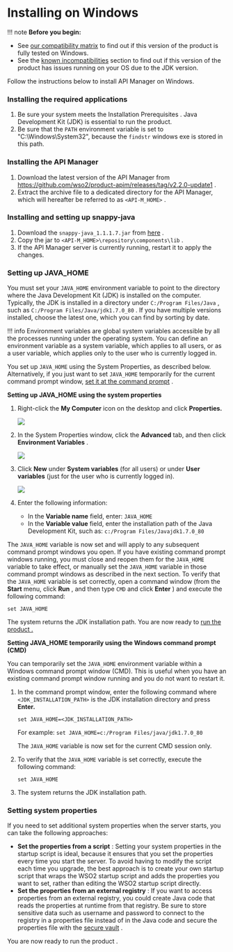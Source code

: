 # Installing on Windows

!!! note
**Before you begin:**

-   See [our compatibility matrix](https://docs.wso2.com/display/compatibility/Tested+Operating+Systems+and+JDKs) to find out if this version of the product is fully tested on Windows.
-   See the [known incompatibilities](https://docs.wso2.com/display/compatibility/Known+Incompatibilities) section to find out if this version of the product has issues running on your OS due to the JDK version.


Follow the instructions below to install API Manager on Windows.

### Installing the required applications

1.  Be sure your system meets the Installation Prerequisites . Java Development Kit (JDK) is essential to run the product.
2.  Be sure that the `PATH` environment variable is set to "C:\\Windows\\System32", because the `findstr` windows exe is stored in this path.

### Installing the API Manager

1.  Download the latest version of the API Manager from <https://github.com/wso2/product-apim/releases/tag/v2.2.0-update1> .
2.  Extract the archive file to a dedicated directory for the API Manager, which will hereafter be referred to as `<API-M_HOME>` .

### Installing and setting up snappy-java

1.  Download the `snappy-java_1.1.1.7.jar` from [here](http://mvnrepository.com/artifact/org.xerial.snappy/snappy-java/1.1.1.7) .
2.  Copy the jar to `<API-M_HOME>\repository\components\lib` .
3.  If the API Manager server is currently running, restart it to apply the changes.

### Setting up JAVA\_HOME

You must set your `JAVA_HOME` environment variable to point to the directory where the Java Development Kit (JDK) is installed on the computer. Typically, the JDK is installed in a directory under `C:/Program Files/Java` , such as `C:/Program Files/Java/jdk1.7.0_80` . If you have multiple versions installed, choose the latest one, which you can find by sorting by date.

!!! info
Environment variables are global system variables accessible by all the processes running under the operating system. You can define an environment variable as a system variable, which applies to all users, or as a user variable, which applies only to the user who is currently logged in.


You set up `JAVA_HOME` using the System Properties, as described below. Alternatively, if you just want to set `JAVA_HOME` temporarily for the current command prompt window, [set it at the command prompt](#InstallingonWindows-cmd) .

**Setting up JAVA\_HOME using the system properties**

1.  Right-click the **My Computer** icon on the desktop and click **Properties.**

    ![]({{base_path}}/assets/attachments/thumbnails/26838941/27042151)
2.  In the System Properties window, click the **Advanced** tab, and then click **Environment Variables** .

    ![]({{base_path}}/assets/attachments/26838941/27042150.png)
3.  Click **New** under **System variables** (for all users) or under **User variables** (just for the user who is currently logged in).

    ![]({{base_path}}/assets/attachments/thumbnails/26838941/27042154)
4.  Enter the following information:
    -   In the **Variable name** field, enter: `JAVA_HOME           `
    -   In the **Variable value** field, enter the installation path of the Java Development Kit, such as: `c:/Program Files/Javajdk1.7.0_80           `

The `JAVA_HOME` variable is now set and will apply to any subsequent command prompt windows you open. If you have existing command prompt windows running, you must close and reopen them for the `JAVA_HOME` variable to take effect, or manually set the `JAVA_HOME` variable in those command prompt windows as described in the next section. To verify that the `JAVA_HOME` variable is set correctly, open a command window (from the **Start** menu, click **Run** , and then type `CMD` and click **Enter** ) and execute the following command:

    set JAVA_HOME

The system returns the JDK installation path. You are now ready to [run the product .](_Running_the_Product_)

**Setting JAVA\_HOME temporarily using the Windows command prompt (CMD)**

You can temporarily set the `JAVA_HOME` environment variable within a Windows command prompt window (CMD). This is useful when you have an existing command prompt window running and you do not want to restart it.

1.  In the command prompt window, enter the following command where `<JDK_INSTALLATION_PATH>` is the JDK installation directory and press **Enter.**

        set JAVA_HOME=<JDK_INSTALLATION_PATH>

    For example: `set JAVA_HOME=c:/Program Files/java/jdk1.7.0_80          `

    The `JAVA_HOME` variable is now set for the current CMD session only.

2.  To verify that the `JAVA_HOME` variable is set correctly, execute the following command:

        set JAVA_HOME

3.  The system returns the JDK installation path.

### Setting system properties

If you need to set additional system properties when the server starts, you can take the following approaches:

-   **Set the properties from a script** : Setting your system properties in the startup script is ideal, because it ensures that you set the properties every time you start the server. To avoid having to modify the script each time you upgrade, the best approach is to create your own startup script that wraps the WSO2 startup script and adds the properties you want to set, rather than editing the WSO2 startup script directly.
-   **Set the properties from an external registry** : If you want to access properties from an external registry, you could create Java code that reads the properties at runtime from that registry. Be sure to store sensitive data such as username and password to connect to the registry in a properties file instead of in the Java code and secure the properties file with the [secure vault](https://docs.wso2.com/display/ADMIN44x/Carbon+Secure+Vault+Implementation) .

You are now ready to run the product .
